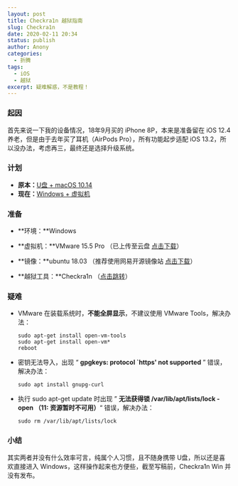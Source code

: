 ```yaml
---
layout: post
title: Checkra1n 越狱指南
slug: Checkra1n
date: 2020-02-11 20:34
status: publish
author: Anony
categories: 
  - 折腾
tags: 
  - iOS
  - 越狱
excerpt: 疑难解惑，不是教程！
---
```

### 起因

首先来说一下我的设备情况，18年9月买的 iPhone 8P，本来是准备留在 iOS 12.4 养老，但是由于去年买了耳机（AirPods Pro），所有功能起步适配 iOS 13.2，所以没办法，考虑再三，最终还是选择升级系统。

### 计划

- **原本：**<u>U盘 + macOS 10.14</u>
- **现在：**<u>Windows + 虚拟机</u>

### 准备

- **环境：**Windows

- **虚拟机：**VMware 15.5 Pro （已上传至云盘 [点击下载](https://pukobaggstuacnz-my.sharepoint.com/personal/jhx520_qqu_me/_layouts/15/download.aspx?SourceUrl=%2Fpersonal%2Fjhx520%5Fqqu%5Fme%2FDocuments%2FVMware%20MacOS%2Fvmware%2Dpro15%2Ezip)）

- **镜像：**ubuntu 18.03 （推荐使用网易开源镜像站 [点击下载](http://mirrors.163.com/ubuntu-releases/18.04/ubuntu-18.04.3-desktop-amd64.iso)）
- **越狱工具：**Checkra1n （[点击跳转](https://checkra.in/)）

### 疑难

- VMware 在装载系统时，**不能全屏显示**，不建议使用 VMware Tools，解决办法：

  ```shell
  sudo apt-get install open-vm-tools
  sudo apt-get install open-vm*
  reboot
  ```

- 密钥无法导入，出现 “ **gpgkeys: protocol `https' not supported** ” 错误，解决办法：

  ```shell
  sudo apt install gnupg-curl
  ```

- 执行 sudo apt-get update 时出现 ” **无法获得锁 /var/lib/apt/lists/lock - open （11: 资源暂时不可用）**“ 错误，解决办法：

  ```shell
  sudo rm /var/lib/apt/lists/lock
  ```

### 小结

其实两者并没有什么效率可言，纯属个人习惯，且不随身携带 U盘，所以还是喜欢直接进入 Windows，这样操作起来也方便些，截至写稿前，Checkra1n Win 并没有发布。